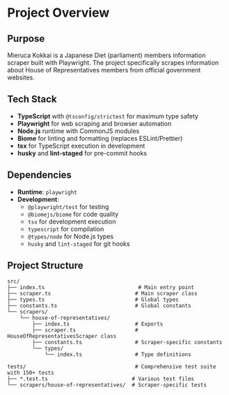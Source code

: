 # Project Overview

## Purpose
Mieruca Kokkai is a Japanese Diet (parliament) members information scraper built with Playwright. The project specifically scrapes information about House of Representatives members from official government websites.

## Tech Stack
- **TypeScript** with `@tsconfig/strictest` for maximum type safety
- **Playwright** for web scraping and browser automation
- **Node.js** runtime with CommonJS modules
- **Biome** for linting and formatting (replaces ESLint/Prettier)
- **tsx** for TypeScript execution in development
- **husky** and **lint-staged** for pre-commit hooks

## Dependencies
- **Runtime**: `playwright`
- **Development**: 
  - `@playwright/test` for testing
  - `@biomejs/biome` for code quality
  - `tsx` for development execution
  - `typescript` for compilation
  - `@types/node` for Node.js types
  - `husky` and `lint-staged` for git hooks

## Project Structure
```
src/
├── index.ts                              # Main entry point
├── scraper.ts                           # Main scraper class
├── types.ts                             # Global types
├── constants.ts                         # Global constants
└── scrapers/
    └── house-of-representatives/
        ├── index.ts                     # Exports
        ├── scraper.ts                   # HouseOfRepresentativesScraper class
        ├── constants.ts                 # Scraper-specific constants
        └── types/
            └── index.ts                 # Type definitions

tests/                                   # Comprehensive test suite with 150+ tests
├── *.test.ts                           # Various test files
└── scrapers/house-of-representatives/  # Scraper-specific tests
```